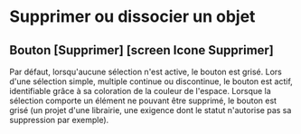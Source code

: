 # Supprimer ou dissocier un objet

## Bouton [Supprimer] [screen Icone Supprimer]
Par défaut, lorsqu'aucune sélection n'est active, le bouton est grisé.
Lors d'une sélection simple, multiple continue ou discontinue, le bouton est actif, identifiable grâce à sa coloration de la couleur de l'espace. Lorsque la sélection comporte un élément ne pouvant être supprimé, le bouton est grisé (un projet d'une librairie, une exigence dont le statut n'autorise pas sa suppression par exemple). 
<!--stackedit_data:
eyJoaXN0b3J5IjpbLTgzNjgyMTk5NV19
-->
